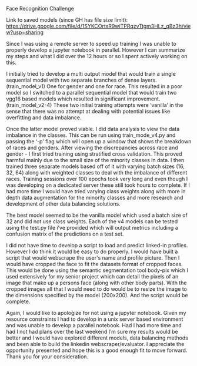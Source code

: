 Face Recognition Challenge

Link to saved models (since GH has file size limit): https://drive.google.com/file/d/1SYKCOrtsR9wiTPRqzvTtgm3HLz_qBz3h/view?usp=sharing

Since I was using a remote server to speed up training I was unable to properly develop a jupyter notebook in parallel. However I can summarize my steps and what I did over the 12 hours or so I spent actively working on this. 


I initially tried to develop a multi output model that would train a single sequential model with two separate branches of dense layers. (train_model_v1) One for gender and one for race. This resulted in a poor model so I switched to a parallel sequential model that would train two vgg16 based models which resulted in significant improvement. (train_model_v2-4) These two initial training attempts were ‘vanilla’ in the sense that there was no attempt at dealing with potential issues like overfitting and data imbalance. 


Once the latter model proved viable. I did data analysis to view the data imbalance in the classes. This can be run using train_mode_v4.py and passing the ‘-p’ flag which will open up a window that shows the breakdown of races and genders. After viewing the discrepancies across race and gender - I first tried training using stratified cross validation. This proved harmful mainly due to the small size of the minority classes in data. I then trained three separate models based off of it with varying batch sizes (16, 32, 64) along with weighted classes to deal with the imbalance of different races. Training sessions over 100 epochs took very long and even though I was developing on a dedicated server these still took hours to complete. If I had more time I would have tried varying class weights along with more in depth data augmentation for the minority classes and more research and development of other data balancing solutions. 


The best model seemed to be the vanilla model which used a batch size of 32 and did not use class weights. Each of the v4 models can be tested using the test.py file i’ve provided which will output metrics including a confusion matrix of the predictions on a test set. 


I did not have time to develop a script to load and predict linked-in profiles. However I do think it would be easy to do properly. I would have built a script that would webscrape the user's name and profile picture. Then I would have cropped the face to fit the datasets format of cropped faces. This would be done using the semantic segmentation tool body-pix which I used extensively for my senior project which can detail the pixels of an image that make up a persons face (along with other body parts). With the cropped images all that I would need to do would be to resize the image to the dimensions specified by the model (200x200). And the script would be complete.


Again, I would like to apologize for not using a jupyter notebook. Given my resource constraints I had to develop in a unix server based environment and was unable to develop a parallel notebook. Had I had more time and had I not had plans over the last weekend I’m sure my results would be better and I would have explored different models, data balancing methods and been able to build the linkedin webscraper/evaluator. I appreciate the opportunity presented and hope this is a good enough fit to move forward. Thank you for your consideration.
